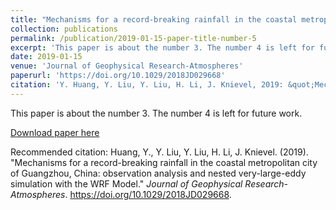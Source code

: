 ```yaml
---
title: "Mechanisms for a record-breaking rainfall in the coastal metropolitan city of Guangzhou, China: observation analysis and nested very-large-eddy simulation with the WRF Model"
collection: publications
permalink: /publication/2019-01-15-paper-title-number-5
excerpt: 'This paper is about the number 3. The number 4 is left for future work.'
date: 2019-01-15
venue: 'Journal of Geophysical Research-Atmospheres'
paperurl: 'https://doi.org/10.1029/2018JD029668'
citation: 'Y. Huang, Y. Liu, Y. Liu, H. Li, J. Knievel, 2019: &quot;Mechanisms for a record-breaking rainfall in the coastal metropolitan city of Guangzhou, China: observation analysis and nested very-large-eddy simulation with the WRF Model.&quot; <i>Journal of Geophysical Research-Atmospheres</i>. https://doi.org/10.1029/2018JD029668.'
---
```

This paper is about the number 3. The number 4 is left for future work.

[Download paper here](https://doi.org/10.1029/2018JD029668)

Recommended citation: Huang, Y., Y. Liu, Y. Liu, H. Li, J. Knievel. (2019). "Mechanisms for a record-breaking rainfall in the coastal metropolitan city of Guangzhou, China: observation analysis and nested very-large-eddy simulation with the WRF Model." <i>Journal of Geophysical Research-Atmospheres</i>. https://doi.org/10.1029/2018JD029668.
